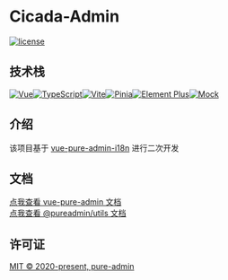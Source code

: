 <h1>Cicada-Admin</h1>

[![license](https://img.shields.io/github/license/pure-admin/vue-pure-admin.svg)](LICENSE)

## 技术栈

[![Vue](https://img.shields.io/badge/Vue-3.x-brightgreen)](https://v3.vuejs.org/)[![TypeScript](https://img.shields.io/badge/TypeScript-5.x-blue)](https://www.typescriptlang.org/)[![Vite](https://img.shields.io/badge/Vite-5.x-yellowgreen)](https://vitejs.dev/)[![Pinia](https://img.shields.io/badge/Pinia-2.x-yellowgreen)](https://pinia.vuejs.org/)[![Element Plus](https://img.shields.io/badge/Element%20Plus-2.x-yellowgreen)](https://element-plus.org/)[![Mock](https://img.shields.io/badge/Mock-1.x-yellowgreen)](https://github.com/nuysoft/Mock)

## 介绍

该项目基于 [vue-pure-admin-i18n](https://github.com/pure-admin/pure-admin-thin/tree/i18n) 进行二次开发

## 文档

[点我查看 vue-pure-admin 文档](https://pure-admin.github.io/pure-admin-doc)  
[点我查看 @pureadmin/utils 文档](https://pure-admin-utils.netlify.app)

## 许可证

[MIT © 2020-present, pure-admin](./LICENSE)

